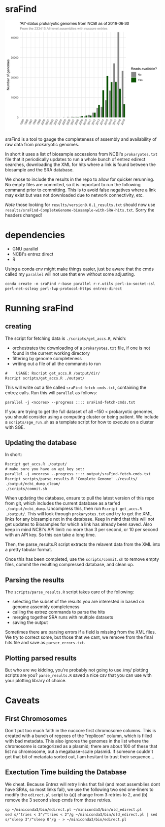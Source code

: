 # sraFind

![genome availability](https://raw.githubusercontent.com/nickp60/sraFind/master/results-byyear.png)

sraFind is a tool to gauge the completeness of assembly and availability of raw data from prokaryotic genomes.

In short it uses a list of biosample accessions from NCBI's `prokaryotes.txt` file that it periodically updates to run a whole bunch of entrez edirect searches, downloading the XML for hits where a link is found between the biosample and the SRA database.

We chose to include the results in the repo to allow for quicker rerunning. No empty files are commited, so it is important to run the following command prior to committing.  This is to avoid false negatives where a link may exist but was not downloaded due to network connectivity, etc.

*Note* those looking for `results/version0.0.1_results.txt` should now use `results/sraFind-CompleteGenome-biosample-with-SRA-hits.txt`.  Sorry the headers changed!

# dependencies

- GNU parallel
- NCBI's entrez direct
- R

Using a conda env might make things easier, just be aware that the cmds called my `parallel` will not use that env without some adjusting.

```
conda create -n sraFind r-base parallel r-r.utils perl-io-socket-ssl perl-net-ssleay perl-lwp-protocol-https entrez-direct
```


# Running sraFind
## creating
The script for fetching data is `./scripts/get_accs.R`, which:

- orchestrates the downloading of a `prokaryotes.txt` file, if one is not found in the current working directory
- filtering by genome completeness
- writing out a file of all the commands to run

```
#    USAGE: Rscript get_accs.R /output/dir/
Rscript scripts/get_accs.R ./output/

```
This will write out a file called `sraFind-fetch-cmds.txt`, containing the entrez calls.  Run this will `parallel` as follows:

```
parallel -j <ncores> --progress :::: sraFind-fetch-cmds.txt
```

If you are trying to get the full dataset of all ~150 < prokaryotic genomes, you should consider using a computing cluster or being patient.  We include a `scripts/sge_run.sh` as a template script for how to execute on a cluster with SGE.

## Updating the database
In short:
```
Rscript get_accs.R ./output/
# make sure you have an api key set:
parallel -j <ncores> --progress :::: output/sraFind-fetch-cmds.txt
Rscript scripts/parse_results.R 'Complete Genome' ./results/ ./output/ncbi_dump_clean/
./scripts/commit.sh
```

When updating the database, ensure to pull the latest version of this repo from git, which includes the current database as a tar'ed `./output/ncbi_dump`.  Uncompress this, then run `Rscript get_accs.R ./output/`. This will look through `prokaryotes.txt` and try to get the XML links for any biosample not in the database. Keep in mind that this will not get updates to Biosamples for which a link has already been saved.  Also keep in mind NCBI's API limit: no more than 3 per second, or 10 per second with an API key.  So this can take a long time.

Then, the parse_results.R script extracts the relavent data from the XML into a pretty tabular format.

Once this has been completed, use the `scripts/commit.sh` to remove empty files, commit the resulting compressed database, and clean up.


## Parsing the results
The `scripts/parse_results.R` script takes care of the following:

- selecting the subset of the results you are interested in based on genome assembly completeness
- calling the extrez commands to parse the hits
- merging together SRA runs with multiple datasets
- saving the output

Sometimes there are parsing errors if a field is missing from the XML files.  We try to correct some, but those that we cant, we remove from the final hits file and save as `parser_errors.txt`.


## Plotting parsed results

But who are we kidding, you're probably not going to use /my/ plotting scripts are you?  `parse_results.R` saved a nice csv that you can use with your plotting library of choice.




# Caveats
## First Chromosomes
Don't put too much faith in the nuccore first chromosome columns. This is created with a bunch of regexes of the "replicon" column, which is filled with bad metadata. This also ignores the genomes in the list where the chromosome is categorized as a plasmid; there are about 100 of these that list no chromosome, but a megabase-scale plasmid. If someone couldn't get that bit of metadata sorted out, I am hesitant to trust their sequence...


## Exectution Time building the Database
We cheat.  Because Entrez will retry links that fail (and most assemblies dont have SRAs, so most links fail), we use the following two sed one-liners to modify the `edirect.pl` script to (a)) change from 3 retries to 2, and (b) remove the 3 second sleep cmds from those retries.
```
cp ~/miniconda3/bin/edirect.pl ~/miniconda3/bin/old_edirect.pl
sed s/"tries < 3"/"tries < 2"/g ~/miniconda3/bin/old_edirect.pl | sed s/"sleep 3"/"sleep 0"/g - > ~/miniconda3/bin/edirect.pl
```
